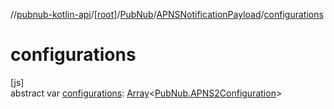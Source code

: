 //[pubnub-kotlin-api](../../../../index.md)/[[root]](../../index.md)/[PubNub](../index.md)/[APNSNotificationPayload](index.md)/[configurations](configurations.md)

# configurations

[js]\
abstract var [configurations](configurations.md): [Array](https://kotlinlang.org/api/core/kotlin-stdlib/kotlin/-array/index.html)&lt;[PubNub.APNS2Configuration](../-a-p-n-s2-configuration/index.md)&gt;
